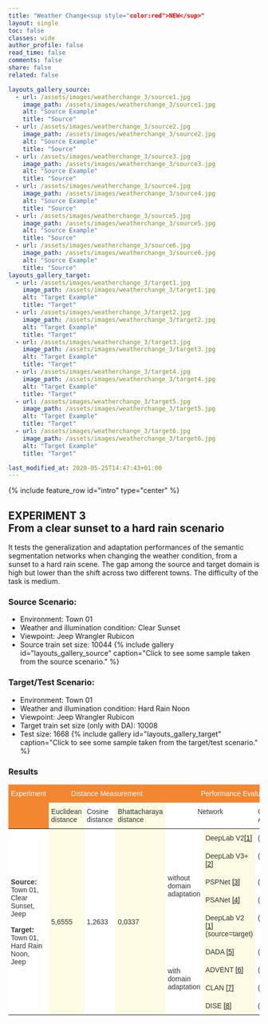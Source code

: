 ```yaml
---
title: "Weather Change<sup style="color:red">NEW</sup>"
layout: single
toc: false
classes: wide
author_profile: false
read_time: false
comments: false
share: false
related: false

layouts_gallery_source:
  - url: /assets/images/weatherchange_3/source1.jpg
    image_path: /assets/images/weatherchange_3/source1.jpg
    alt: "Source Example"
    title: "Source"
  - url: /assets/images/weatherchange_3/source2.jpg
    image_path: /assets/images/weatherchange_3/source2.jpg
    alt: "Source Example"
    title: "Source"
  - url: /assets/images/weatherchange_3/source3.jpg
    image_path: /assets/images/weatherchange_3/source3.jpg
    alt: "Source Example"
    title: "Source"
  - url: /assets/images/weatherchange_3/source4.jpg
    image_path: /assets/images/weatherchange_3/source4.jpg
    alt: "Source Example"
    title: "Source"
  - url: /assets/images/weatherchange_3/source5.jpg
    image_path: /assets/images/weatherchange_3/source5.jpg
    alt: "Source Example"
    title: "Source"
  - url: /assets/images/weatherchange_3/source6.jpg
    image_path: /assets/images/weatherchange_3/source6.jpg
    alt: "Source Example"
    title: "Source"
layouts_gallery_target:
  - url: /assets/images/weatherchange_3/target1.jpg
    image_path: /assets/images/weatherchange_3/target1.jpg
    alt: "Target Example"
    title: "Target"
  - url: /assets/images/weatherchange_3/target2.jpg
    image_path: /assets/images/weatherchange_3/target2.jpg
    alt: "Target Example"
    title: "Target"
  - url: /assets/images/weatherchange_3/target3.jpg
    image_path: /assets/images/weatherchange_3/target3.jpg
    alt: "Target Example"
    title: "Target"
  - url: /assets/images/weatherchange_3/target4.jpg
    image_path: /assets/images/weatherchange_3/target4.jpg
    alt: "Target Example"
    title: "Target"
  - url: /assets/images/weatherchange_3/target5.jpg
    image_path: /assets/images/weatherchange_3/target5.jpg
    alt: "Target Example"
    title: "Target"
  - url: /assets/images/weatherchange_3/target6.jpg
    image_path: /assets/images/weatherchange_3/target6.jpg
    alt: "Target Example"
    title: "Target"

last_modified_at: 2020-05-25T14:47:43+01:00
---
```

{% include feature_row id="intro" type="center" %}

## EXPERIMENT 3<br>From a clear sunset to a hard rain scenario
It tests the generalization and adaptation performances of the semantic segmentation networks when changing the weather condition, 
from a sunset to a hard rain scene. The gap among the source and target domain is high but lower than the shift across two different towns. 
The difficulty of the task is medium.

### Source Scenario: 
- Environment: Town 01
- Weather and illumination condition: Clear Sunset
- Viewpoint: Jeep Wrangler Rubicon
- Source train set size: 10044
{% include gallery id="layouts_gallery_source" caption="Click to see some sample taken from the source scenario." %}

### Target/Test Scenario:
- Environment: Town 01
- Weather and illumination condition: Hard Rain Noon
- Viewpoint: Jeep Wrangler Rubicon
- Target train set size (only with DA): 10008
- Test size: 1668
{% include gallery id="layouts_gallery_target" caption="Click to see some sample taken from the target/test scenario." %}

### Results
<style type="text/css">
.tg  {border:none;border-collapse:collapse;border-color:#aaa;border-spacing:0;}
.tg td{background-color:#fff;border-color:#aaa;border-style:solid;border-width:0px;color:#333;
  font-family:Arial, sans-serif;font-size:14px;overflow:hidden;padding:10px 5px;word-break:normal;}
.tg th{background-color:#f38630;border-color:#aaa;border-style:solid;border-width:0px;color:#fff;
  font-family:Arial, sans-serif;font-size:14px;font-weight:normal;overflow:hidden;padding:10px 5px;word-break:normal;}
.tg .tg-lboi{border-color:inherit;text-align:left;vertical-align:middle}
.tg .tg-7d57{background-color:#FCFBE3;border-color:inherit;text-align:left;vertical-align:top}
.tg .tg-c3ow{border-color:inherit;text-align:center;vertical-align:top}
.tg .tg-0pky{border-color:inherit;text-align:left;vertical-align:top}
.tg .tg-z9fv{background-color:#FCFBE3;border-color:inherit;text-align:left;vertical-align:middle}
.tg .tg-dg7a{background-color:#FCFBE3;text-align:left;vertical-align:top}
.tg .tg-0lax{text-align:left;vertical-align:top}
</style>
<table class="tg">
<thead>
  <tr>
    <th class="tg-c3ow" rowspan="2">Experiment </th>
    <th class="tg-c3ow" colspan="3">Distance Measurement</th>
    <th class="tg-c3ow" colspan="4">Performance Evaluation</th>
  </tr>
  <tr>
    <td class="tg-7d57">Euclidean<br>distance</td>
    <td class="tg-0pky">Cosine<br>distance</td>
    <td class="tg-7d57">Bhattacharaya<br>distance</td>
    <td class="tg-c3ow" colspan="2">Network</td>
    <td class="tg-0pky">Code Available</td>
    <td class="tg-7d57">mIoU (%)</td>
  </tr>
</thead>
<tbody>
  <tr>
    <td class="tg-lboi" rowspan="9"><span style="font-weight:bold">Source:</span><br>Town 01, Clear Sunset, Jeep<br><br><span style="font-weight:bold">Target:</span><br>Town 01, Hard Rain Noon, Jeep</td>
    <td class="tg-z9fv" rowspan="9">5,6555</td>
    <td class="tg-lboi" rowspan="9">1,2633</td>
    <td class="tg-z9fv" rowspan="9">0,0337</td>
    <td class="tg-lboi" rowspan="5">without<br>domain<br>adaptation </td>
    <td class="tg-7d57">DeepLab V2<a href="https://arxiv.org/pdf/1606.00915.pdf" target="_blank" rel="noopener noreferrer">[1]</a></td>
    <td class="tg-0pky">(soon)</td>
    <td class="tg-7d57">40,24</td>
  </tr>
  <tr>
    <td class="tg-7d57">DeepLab V3+ <a href="https://arxiv.org/pdf/1802.02611.pdf" target="_blank" rel="noopener noreferrer">[2]</a></td>
    <td class="tg-0pky">(soon)</td>
    <td class="tg-7d57">33,93</td>
  </tr>
  <tr>
    <td class="tg-7d57">PSPNet <a href="https://arxiv.org/abs/1612.01105" target="_blank" rel="noopener noreferrer">[3]</a></td>
    <td class="tg-0pky">(soon)</td>
    <td class="tg-7d57">29,65</td>
  </tr>
  <tr>
    <td class="tg-7d57">PSANet <a href="https://hszhao.github.io/papers/eccv18_psanet.pdf" target="_blank" rel="noopener noreferrer">[4]</a></td>
    <td class="tg-0pky">(soon)</td>
    <td class="tg-7d57">33,60</td>
  </tr>
  <tr>
    <td class="tg-dg7a">DeepLab V2 <a href="https://arxiv.org/pdf/1606.00915.pdf" target="_blank" rel="noopener noreferrer">[1]</a><br>(source=target)</td>
    <td class="tg-0lax">(soon)</td>
    <td class="tg-dg7a">78,31</td>
  </tr>
  <tr>
    <td class="tg-lboi" rowspan="4">with<br>domain<br>adaptation</td>
    <td class="tg-7d57">DADA <a href="http://openaccess.thecvf.com/content_ICCV_2019/papers/Vu_DADA_Depth-Aware_Domain_Adaptation_in_Semantic_Segmentation_ICCV_2019_paper.pdf" target="_blank" rel="noopener noreferrer">[5]</a></td>
    <td class="tg-0pky">(soon)</td>
    <td class="tg-7d57">55,87</td>
  </tr>
  <tr>
    <td class="tg-7d57">ADVENT <a href="http://openaccess.thecvf.com/content_CVPR_2019/papers/Vu_ADVENT_Adversarial_Entropy_Minimization_for_Domain_Adaptation_in_Semantic_Segmentation_CVPR_2019_paper.pdf" target="_blank" rel="noopener noreferrer">[6]</a></td>
    <td class="tg-0pky">(soon)</td>
    <td class="tg-7d57">61,13</td>
  </tr>
  <tr>
    <td class="tg-7d57">CLAN <a href="http://openaccess.thecvf.com/content_CVPR_2019/papers/Luo_Taking_a_Closer_Look_at_Domain_Shift_Category-Level_Adversaries_for_CVPR_2019_paper.pdf" target="_blank" rel="noopener noreferrer">[7]</a></td>
    <td class="tg-0pky">(soon)</td>
    <td class="tg-7d57">65,52</td>
  </tr>
  <tr>
    <td class="tg-7d57">DISE <a href="http://openaccess.thecvf.com/content_CVPR_2019/papers/Chang_All_About_Structure_Adapting_Structural_Information_Across_Domains_for_Boosting_CVPR_2019_paper.pdf" target="_blank" rel="noopener noreferrer">[8]</a></td>
    <td class="tg-0pky">(soon)</td>
    <td class="tg-7d57">71,91</td>
  </tr>
</tbody>
</table>